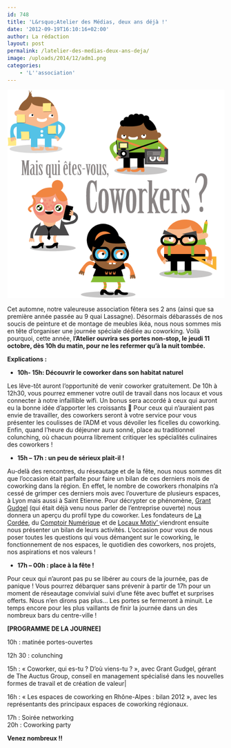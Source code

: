 ```yaml
---
id: 748
title: 'L&rsquo;Atelier des Médias, deux ans déjà !'
date: '2012-09-19T16:10:16+02:00'
author: La rédaction
layout: post
permalink: /latelier-des-medias-deux-ans-deja/
image: /uploads/2014/12/adm1.png
categories:
    - 'L''association'
---
```


[![adm1](/uploads/2014/12/adm1.png)](/uploads/2014/12/adm1.png)

Cet automne, notre valeureuse association fêtera ses 2 ans (ainsi que sa première année passée au 9 quai Lassagne). Désormais débarassés de nos soucis de peinture et de montage de meubles ikéa, nous nous sommes mis en tête d’organiser une journée spéciale dédiée au coworking. Voilà pourquoi, cette année, **l’Atelier ouvrira ses portes non-stop, le jeudi 11 octobre, dès 10h du matin, pour ne les refermer qu’à la nuit tombée.**

**Explications :**

- **10h- 15h: Découvrir le coworker dans son habitat naturel**

Les lêve-tôt auront l’opportunité de venir coworker gratuitement. De 10h à 12h30, vous pourrez emmener votre outil de travail dans nos locaux et vous connecter à notre infaillible wifi. Un bonus sera accordé à ceux qui auront eu la bonne idée d’apporter les croissants 🙂 Pour ceux qui n’auraient pas envie de travailler, des coworkers seront à votre service pour vous présenter les coulisses de l’ADM et vous dévoiler les ficelles du coworking. Enfin, quand l’heure du déjeuner aura sonné, place au traditionnel colunching, où chacun pourra librement critiquer les spécialités culinaires des coworkers !

- **15h – 17h : un peu de sérieux plait-il !**

Au-delà des rencontres, du réseautage et de la fête, nous nous sommes dit que l’occasion était parfaite pour faire un bilan de ces derniers mois de coworking dans la région. En effet, le nombre de coworkers rhonalpins n’a cessé de grimper ces derniers mois avec l’ouverture de plusieurs espaces, à Lyon mais aussi à Saint Etienne. Pour décrypter ce phénomène, [Grant Gudgel](http://fr.linkedin.com/in/grantgudgel) (qui était déjà venu nous parler de l’entreprise ouverte) nous donnera un aperçu du profil type du coworker. Les fondateurs de [La Cordée](http://www.la-cordee.net), du [Comptoir Numérique](http://www.comptoir-numerique.fr/) et de [Locaux Motiv’ ](http://www.locauxmotiv.fr/)viendront ensuite nous présenter un bilan de leurs activités. L’occasion pour vous de nous poser toutes les questions qui vous démangent sur le coworking, le fonctionnement de nos espaces, le quotidien des coworkers, nos projets, nos aspirations et nos valeurs !

- **17h – 00h : place à la fête !**

Pour ceux qui n’auront pas pu se libérer au cours de la journée, pas de panique ! Vous pourrez débarquer sans prévenir à partir de 17h pour un moment de réseautage convivial suivi d’une fête avec buffet et surprises offerts. Nous n’en dirons pas plus… Les portes se fermeront à minuit. Le temps encore pour les plus vaillants de finir la journée dans un des nombreux bars du centre-ville !

**\[PROGRAMME DE LA JOURNEE\]**

10h : matinée portes-ouvertes

12h 30 : colunching

15h : « Coworker, qui es-tu ? D’où viens-tu ? », avec Grant Gudgel, gérant de The Auctus Group, conseil en management spécialisé dans les nouvelles formes de travail et de création de valeur|

16h : « Les espaces de coworking en Rhône-Alpes : bilan 2012 », avec les représentants des principaux espaces de coworking régionaux.

17h : Soirée networking  
20h : Coworking party

**Venez nombreux !!**